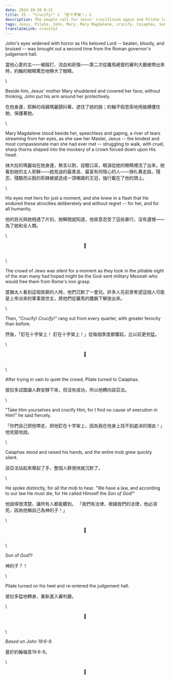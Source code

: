 ```yaml
---
date: 2024-10-20 8:31
title: 25 - "Crucify!" 2  ｢釘十字架！｣ 2
description: The people call for Jesus' crucifixion again and Pilate learns some startling information  人們呼籲耶穌再次被釘在十字架上，彼拉多得知了一些令人震驚的資訊
tags: Jesus, Pilate, John, Mary, Mary Magdalene, crucify, Caiaphas, Son of God
translateLink: crucify2
---
```


John's eyes widened with horror as His beloved Lord -- beaten, bloody, and bruised -- was brought out a second time from the Roman governor's judgement hall.

當他心愛的主——被毆打、流血和瘀傷——第二次從羅馬總督的審判大廳被帶出來時，約翰的眼睛驚恐地睜大了眼睛。

\

Beside him, Jesus' mother Mary shuddered and covered her face; without thinking, John put his arm around her protectively. 

在他身邊，耶穌的母親瑪麗顫抖著，遮住了她的臉；約翰不假思索地用胳膊摟住她，保護著她。

\

Mary Magdalene stood beside her, speechless and gaping, a river of tears streaming from her eyes, as she saw her Master, Jesus -- the kindest and most compassionate man she had ever met -- struggling to walk, with cruel, sharp thorns shaped into the mockery of a crown forced down upon His head. 

抹大拉的瑪麗站在她身邊，無言以對，目瞪口呆，眼淚從她的眼睛裡流了出來，她看到她的主人耶穌——她見過的最善良、最富有同情心的人——掙扎著走路，殘忍、殘酷而尖銳的荊棘被塑造成一頂嘲諷的王冠，強行戴在了他的頭上。

\

His eyes met hers for just a moment, and she knew in a flash that He endured these atrocities deliberately and without regret -- for her, and for all humanity. 

他的目光與她相遇了片刻，她瞬間就知道，他故意忍受了這些暴行，沒有遺憾——為了她和全人類。

\

<center>💠</center>

\
\

The crowd of Jews was silent for a moment as they took in the pitiable sight of the man many had hoped might be the God-sent military Messiah who would free them from Rome's iron grasp.

當猶太人看到這個貧窮的人時，他們沉默了一會兒。許多人先前曾希望這個人可能是上帝派來的軍事救世主，將他們從羅馬的鐵腕下解放出來。

\

Then, "Crucify! *Crucify!"* rang out from every quarter, with greater ferocity than before.

然後，｢釘在十字架上！ 釘在十字架上！」從每個季度都響起，比以前更兇猛。

\

<center>💠</center>

\
\

After trying in vain to quiet the crowd, Pilate turned to Caiaphas.

彼拉多試圖讓人群安靜下來，但沒有成功，所以他轉向該亞法。

\

"Take Him yourselves and crucify Him, for I find no cause of execution in Him!" he said fiercely.

「你們自己把他帶走，把他釘在十字架上，因為我在他身上找不到處決的理由！」他兇狠地說。

\

Caiaphas stood and raised his hands, and the entire mob grew quickly silent.

該亞法站起來舉起了手，整個人群很快就沉默了。

\

He spoke distinctly, for all the mob to hear. "We have a law, and according to our law He must die, for He called Himself the *Son of God!"*

他說得很清楚，讓所有人都能聽到。 「我們有法律，根據我們的法律，他必須死，因為他稱自己為神的子！」

\

<center>💠</center>

\
\

Son of *God?!*

神的子？！

\

Pilate turned on his heel and re-entered the judgement hall. 

彼拉多猛地轉身，重新進入審判廳。

\

<center>💠</center>

\
\

*Based on John 19:6-9.*

基於約翰福音19:6-9。

\

<center>💠</center>
